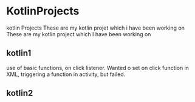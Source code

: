 # KotlinProjects
kotlin Projects
These are my kotlin projet which i have been working on
These are my kotlin project which I have been working on
 
 ## kotlin1
use of basic functions, on click listener. Wanted o set on click function in XML, triggering a function in activity,  but failed.

 ## kotlin2

